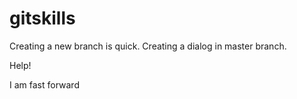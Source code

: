 # gitskills
Creating a new branch is quick.
Creating a dialog in master branch.

Help!

I am fast forward